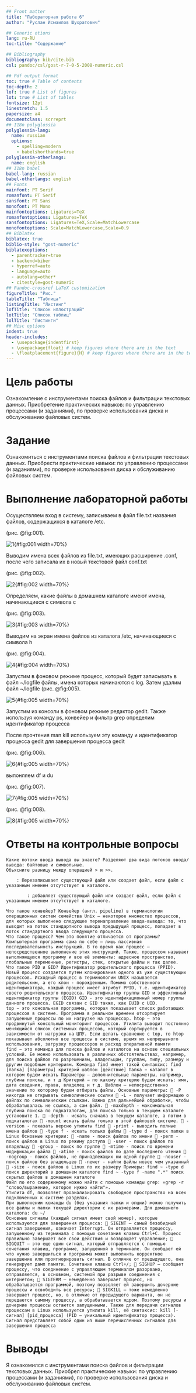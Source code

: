 ```yaml
---
## Front matter
title: "Лабораторная работа 6"
author: "Руслан Исмаилов Шухратович"

## Generic otions
lang: ru-RU
toc-title: "Содержание"

## Bibliography
bibliography: bib/cite.bib
csl: pandoc/csl/gost-r-7-0-5-2008-numeric.csl

## Pdf output format
toc: true # Table of contents
toc-depth: 2
lof: true # List of figures
lot: true # List of tables
fontsize: 12pt
linestretch: 1.5
papersize: a4
documentclass: scrreprt
## I18n polyglossia
polyglossia-lang:
  name: russian
  options:
	- spelling=modern
	- babelshorthands=true
polyglossia-otherlangs:
  name: english
## I18n babel
babel-lang: russian
babel-otherlangs: english
## Fonts
mainfont: PT Serif
romanfont: PT Serif
sansfont: PT Sans
monofont: PT Mono
mainfontoptions: Ligatures=TeX
romanfontoptions: Ligatures=TeX
sansfontoptions: Ligatures=TeX,Scale=MatchLowercase
monofontoptions: Scale=MatchLowercase,Scale=0.9
## Biblatex
biblatex: true
biblio-style: "gost-numeric"
biblatexoptions:
  - parentracker=true
  - backend=biber
  - hyperref=auto
  - language=auto
  - autolang=other*
  - citestyle=gost-numeric
## Pandoc-crossref LaTeX customization
figureTitle: "Рис."
tableTitle: "Таблица"
listingTitle: "Листинг"
lofTitle: "Список иллюстраций"
lotTitle: "Список таблиц"
lolTitle: "Листинги"
## Misc options
indent: true
header-includes:
  - \usepackage{indentfirst}
  - \usepackage{float} # keep figures where there are in the text
  - \floatplacement{figure}{H} # keep figures where there are in the text
---
```


# Цель работы

  Ознакомление с инструментами поиска файлов и фильтрации текстовых данных. Приобретение практических навыков: по управлению процессами (и заданиями), по проверке использования диска и обслуживанию файловых систем.

# Задание

Ознакомиться с инструментами поиска файлов и фильтрации текстовых данных. Приобрести практические навыки: по управлению процессами (и заданиями), по проверке использования диска и обслуживанию файловых систем.

# Выполнение лабораторной работы

Осуществляем вход в систему, записываем в файл file.txt названия файлов, содержащихся в каталоге /etc.

(рис. @fig:001).

![1](image/1.jpg){#fig:001 width=70%}

Выводим имена всех файлов из file.txt, имеющих расширение .conf, после чего записала их в новый текстовой файл сonf.txt

(рис. @fig:002).

![2](image/2.jpg){#fig:002 width=70%}

Определяем, какие файлы в домашнем каталоге имеют имена, начинающиеся с символа с

(рис. @fig:003).

![3](image/3.jpg){#fig:003 width=70%}

Выводим на экран имена файлов из каталога /etc, начинающиеся с символа h

(рис. @fig:004).

![4](image/4.jpg){#fig:004 width=70%}

Запустим в фоновом режиме процесс, который будет записывать в файл ~/logfile файлы, имена которых начинаются с log. Затем удалим файл ~/logfile
(рис. @fig:005).

![5](image/5.jpg){#fig:005 width=70%}

Запустим из консоли в фоновом режиме редактор gedit. Также используя команду ps, конвейер и фильтр grep определим идентификатор процесса

После прочтения man kill используем эту команду и идентификатор процесса gedit для завершения процесса gedit

(рис. @fig:006).

![6](image/6.jpg){#fig:005 width=70%}


выпонляем df и du

(рис. @fig:007).

![7](image/7.jpg){#fig:005 width=70%}

(рис. @fig:008).

![8](image/8.jpg){#fig:005 width=70%}

# Ответы на контрольные вопросы
    
    Какие потоки ввода вывода вы знаете? Разделяют два вида потоков ввода/вывода: байтовые и символьные.
    Объясните разницу между операцией > и >>.

        : Перезаписывает существующий файл или создает файл, если файл с указанным именем отсутствует в каталоге.

            : добавляет существующий файл или создает файл, если файл с указанным именем отсутствует в каталоге.

    Что такое конвейер? Конвейер (англ. pipeline) в терминологии операционных систем семейства Unix — некоторое множество процессов, для которых выполнено следующее перенаправление ввода-вывода: то, что выводит на поток стандартного вывода предыдущий процесс, попадает в поток стандартного ввода следующего процесса.
    Что такое процесс? Чем это понятие отличается от программы? Компьютерная программа сама по себе — лишь пассивная последовательность инструкций. В то время как процесс — непосредственное выполнение этих инструкций. Также, процессом называют выполняющуюся программу и все её элементы: адресное пространство, глобальные переменные, регистры, стек, открытые файлы и так далее.
    Что такое PID и GID? Идентификатор родительского процесса (PPID). Новый процесс создается путем клонирования одного из уже существующих процессов. Исходный процесс в терминологии UNIX называется родительским, а его клон - порожденным. Помимо собственного идентификатора, каждый процесс имеет атрибут PPID, т.е. идентификатор своего родительского процесса. Идентификатор группы GID и эффективный идентификатор группы (EGID) GID - это идентификационный номер группы данного процесса. EGID связан с GID также, как EUID с UID.
    top − это консольная программа, которая показывает список работающих процессов в системе. Программа в реальном времени отсортирует запущенные процессы по их нагрузке на процессор. htop − это продвинутый консольный мониторинг процессов. Утилита выводит постоянно меняющийся список системных процессов, который сортируется в зависимости от нагрузки на ЦПУ. Если делать сравнение с top, то htop показывает абсолютно все процессы в системе, время их непрерывного использования, загрузку процессоров и расход оперативной памяти
    find − это команда для поиска файлов и каталогов на основе специальных условий. Ее можно использовать в различных обстоятельствах, например, для поиска файлов по разрешениям, владельцам, группам, типу, размеру и другим подобным критериям. Команда find имеет такой синтаксис: find [папка] [параметры] критерий шаблон [действие] Папка − каталог в котором будем искать Параметры − дополнительные параметры, например, глубина поиска, и т д Критерий − по какому критерию будем искать: имя, дата создания, права, владелец и т д. Шаблон – непосредственно значение по которому будем отбирать файлы. Основные параметры:  -P никогда не открывать символические ссылки  -L - получает информацию о файлах по символическим ссылкам. Важно для дальнейшей обработки, чтобы обрабатывалась не ссылка, а сам файл.  -maxdepth - максимальная глубина поиска по подкаталогам, для поиска только в текущем каталоге установите 1.  -depth - искать сначала в текущем каталоге, а потом в подкаталогах  -mount искать файлы только в этой файловой системе.  -version - показать версию утилиты find  -print - выводить полные имена файлов  -type f - искать только файлы  -type d - поиск папки в Linux Основные критерии:  -name - поиск файлов по имени  -perm - поиск файлов в Linux по режиму доступа  -user - поиск файлов по владельцу  -group - поиск по группе  -mtime - поиск по времени модификации файла  -atime - поиск файлов по дате последнего чтения  -nogroup - поиск файлов, не принадлежащих ни одной группе  -nouser - поиск файлов без владельцев  -newer - найти файлы новее чем указанный  -size - поиск файлов в Linux по их размеру Примеры: find ~ -type d поиск директорий в домашнем каталоге find ~ -type f -name ".*" поиск скрытых файлов в домашнем каталоге
    Файл по его содержимому можно найти с помощью команды grep: «grep -r "слово/выражение, которое нужно найти"».
    Утилита df, позволяет проанализировать свободное пространство на всех подключенных к системе разделах.
    При выполнении команды du (без указания папки и опции) можно получить все файлы и папки текущей директории с их размерами. Для домашнего каталога: du ~/
    Основные сигналы (каждый сигнал имеет свой номер), которые используются для завершения процесса:  SIGINT – самый безобидный сигнал завершения, означает Interrupt. Он отправляется процессу, запущенному из терминала с помощью сочетания клавиш Ctrl+C. Процесс правильно завершает все свои действия и возвращает управление;  SIGQUIT – это еще один сигнал, который отправляется с помощью сочетания клавиш, программе, запущенной в терминале. Он сообщает ей что нужно завершиться и программа может выполнить корректное завершение или проигнорировать сигнал. В отличие от предыдущего, она генерирует дамп памяти. Сочетание клавиш Ctrl+/;  SIGHUP – сообщает процессу, что соединение с управляющим терминалом разорвано, отправляется, в основном, системой при разрыве соединения с интернетом;  SIGTERM – немедленно завершает процесс, но обрабатывается программой, поэтому позволяет ей завершить дочерние процессы и освободить все ресурсы;  SIGKILL – тоже немедленно завершает процесс, но, в отличие от предыдущего варианта, он не передается самому процессу, а обрабатывается ядром. Поэтому ресурсы и дочерние процессы остаются запущенными. Также для передачи сигналов процессам в Linux используется утилита kill, её синтаксис: kill [-сигнал] [pid_процесса] (PID – уникальный идентификатор процесса). Сигнал представляет собой один из выше перечисленных сигналов для завершения процесса


# Выводы

Я ознакомился с инструментами поиска файлов и фильтрации текстовых данных. Приобрел практические навыки: по управлению процессами (и заданиями), по проверке использования диска и обслуживанию файловых систем.

